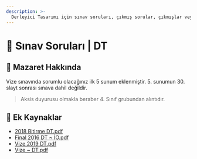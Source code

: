 ```yaml
---
description: >-
  Derleyici Tasarımı için sınav soruları, çıkmış sorular, çıkmışlar veya önceki senelerde çıkan sorular
---
```


# 📃 Sınav Soruları \| DT

## 📅 Mazaret Hakkında

Vize sınavında sorumlu olacağınız ilk 5 sunum eklenmiştir. 5. sunumun 30. slayt sonrası sınava dahil değildir.

> Aksis duyurusu olmakla beraber 4. Sınıf grubundan alıntıdır.

## 📂 Ek Kaynaklar

<!--YPackage.YGitbookIntegration-tarafından-otomatik-oluşturulmuştur-->

- [2018 Bitirme DT.pdf](2018%20Bitirme%20DT.pdf)
- [Final 2016 DT ~ İO.pdf](Final%202016%20DT%20~%20%C4%B0O.pdf)
- [Vize 2019 DT.pdf](Vize%202019%20DT.pdf)
- [Vize ~ DT.pdf](Vize%20~%20DT.pdf)

<!--YPackage.YGitbookIntegration-tarafından-otomatik-oluşturulmuştur-->
